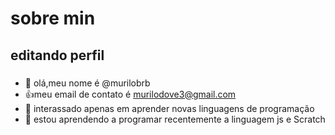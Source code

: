 # sobre min

## editando perfil

###

- 👋 olá,meu nome é @murilobrb
- :+1:meu email de contato é murilodove3@gmail.com
- 👀 interassado apenas em aprender novas linguagens de programação
- 🌱 estou aprendendo a programar recentemente a linguagem js e Scratch

<!---
murilobrb/murilobrb is a ✨ special ✨ repository because its `README.md` (this file) appears on your GitHub profile.
You can click the Preview link to take a look at your changes.
--->
